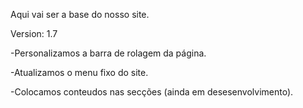 Aqui vai ser a base do nosso site.

Version: 1.7

-Personalizamos a barra de rolagem da página.

-Atualizamos o menu fixo do site.

-Colocamos conteudos nas secções (ainda em desesenvolvimento).
